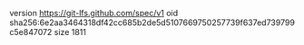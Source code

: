 version https://git-lfs.github.com/spec/v1
oid sha256:6e2aa3464318df42cc685b2de5d5107669750257739f637ed739799c5e847072
size 1811
